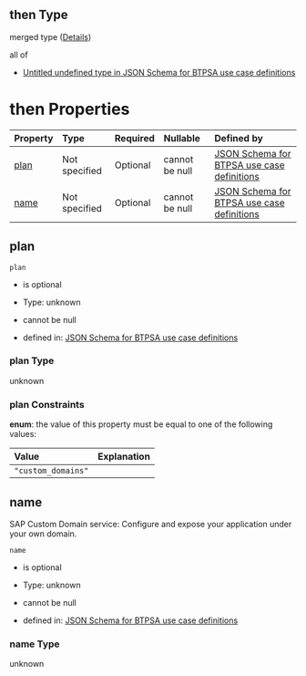 ## then Type

merged type ([Details](btpsa-usecase-properties-services-items-allof-1-then-allof-50-then.md))

all of

*   [Untitled undefined type in JSON Schema for BTPSA use case definitions](btpsa-usecase-properties-services-items-allof-1-then-allof-50-then-allof-0.md "check type definition")

# then Properties

| Property      | Type          | Required | Nullable       | Defined by                                                                                                                                                                                                            |
| :------------ | :------------ | :------- | :------------- | :-------------------------------------------------------------------------------------------------------------------------------------------------------------------------------------------------------------------- |
| [plan](#plan) | Not specified | Optional | cannot be null | [JSON Schema for BTPSA use case definitions](btpsa-usecase-properties-services-items-allof-1-then-allof-50-then-properties-plan.md "undefined#/properties/services/items/allOf/1/then/allOf/50/then/properties/plan") |
| [name](#name) | Not specified | Optional | cannot be null | [JSON Schema for BTPSA use case definitions](btpsa-usecase-properties-services-items-allof-1-then-allof-50-then-properties-name.md "undefined#/properties/services/items/allOf/1/then/allOf/50/then/properties/name") |

## plan



`plan`

*   is optional

*   Type: unknown

*   cannot be null

*   defined in: [JSON Schema for BTPSA use case definitions](btpsa-usecase-properties-services-items-allof-1-then-allof-50-then-properties-plan.md "undefined#/properties/services/items/allOf/1/then/allOf/50/then/properties/plan")

### plan Type

unknown

### plan Constraints

**enum**: the value of this property must be equal to one of the following values:

| Value              | Explanation |
| :----------------- | :---------- |
| `"custom_domains"` |             |

## name

SAP Custom Domain service: Configure and expose your application under your own domain.

`name`

*   is optional

*   Type: unknown

*   cannot be null

*   defined in: [JSON Schema for BTPSA use case definitions](btpsa-usecase-properties-services-items-allof-1-then-allof-50-then-properties-name.md "undefined#/properties/services/items/allOf/1/then/allOf/50/then/properties/name")

### name Type

unknown
